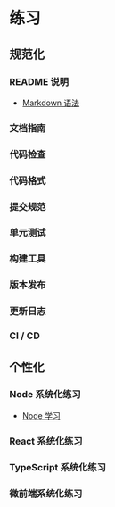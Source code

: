 # 练习

## 规范化

### README 说明

- [Markdown 语法](https://www.markdownguide.org/cheat-sheet/)

### 文档指南

### 代码检查

### 代码格式

### 提交规范

### 单元测试

### 构建工具

### 版本发布

### 更新日志

### CI / CD

## 个性化

### Node 系统化练习

- [Node 学习](https://nodejs.org/en/learn/getting-started/introduction-to-nodejs)

### React 系统化练习

### TypeScript 系统化练习

### 微前端系统化练习
